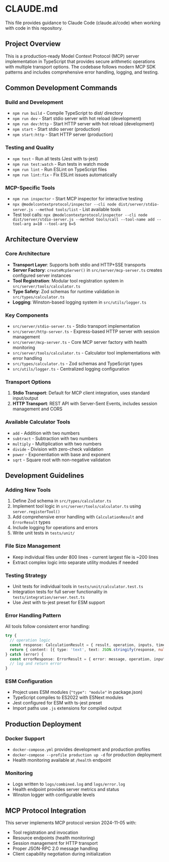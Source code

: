 # CLAUDE.md

This file provides guidance to Claude Code (claude.ai/code) when working with code in this repository.

## Project Overview

This is a production-ready Model Context Protocol (MCP) server implementation in TypeScript that provides secure arithmetic operations with multiple transport options. The codebase follows modern MCP SDK patterns and includes comprehensive error handling, logging, and testing.

## Common Development Commands

### Build and Development
- `npm run build` - Compile TypeScript to dist/ directory
- `npm run dev` - Start stdio server with hot reload (development)
- `npm run dev:http` - Start HTTP server with hot reload (development)
- `npm start` - Start stdio server (production)
- `npm start:http` - Start HTTP server (production)

### Testing and Quality
- `npm test` - Run all tests (Jest with ts-jest)
- `npm run test:watch` - Run tests in watch mode
- `npm run lint` - Run ESLint on TypeScript files
- `npm run lint:fix` - Fix ESLint issues automatically

### MCP-Specific Tools
- `npm run inspector` - Start MCP inspector for interactive testing
- `npx @modelcontextprotocol/inspector --cli node dist/server/stdio-server.js --method tools/list` - List available tools
- Test tool calls: `npx @modelcontextprotocol/inspector --cli node dist/server/stdio-server.js --method tools/call --tool-name add --tool-arg a=10 --tool-arg b=5`

## Architecture Overview

### Core Architecture
- **Transport Layer**: Supports both stdio and HTTP+SSE transports
- **Server Factory**: `createMcpServer()` in `src/server/mcp-server.ts` creates configured server instances
- **Tool Registration**: Modular tool registration system in `src/server/tools/calculator.ts`
- **Type Safety**: Zod schemas for runtime validation in `src/types/calculator.ts`
- **Logging**: Winston-based logging system in `src/utils/logger.ts`

### Key Components
- `src/server/stdio-server.ts` - Stdio transport implementation
- `src/server/http-server.ts` - Express-based HTTP server with session management
- `src/server/mcp-server.ts` - Core MCP server factory with health monitoring
- `src/server/tools/calculator.ts` - Calculator tool implementations with error handling
- `src/types/calculator.ts` - Zod schemas and TypeScript types
- `src/utils/logger.ts` - Centralized logging configuration

### Transport Options
1. **Stdio Transport**: Default for MCP client integration, uses standard input/output
2. **HTTP Transport**: REST API with Server-Sent Events, includes session management and CORS

### Available Calculator Tools
- `add` - Addition with two numbers
- `subtract` - Subtraction with two numbers  
- `multiply` - Multiplication with two numbers
- `divide` - Division with zero-check validation
- `power` - Exponentiation with base and exponent
- `sqrt` - Square root with non-negative validation

## Development Guidelines

### Adding New Tools
1. Define Zod schema in `src/types/calculator.ts`
2. Implement tool logic in `src/server/tools/calculator.ts` using `server.registerTool()`
3. Add comprehensive error handling with `CalculationResult` and `ErrorResult` types
4. Include logging for operations and errors
5. Write unit tests in `tests/unit/`

### File Size Management
- Keep individual files under 800 lines - current largest file is ~200 lines
- Extract complex logic into separate utility modules if needed

### Testing Strategy
- Unit tests for individual tools in `tests/unit/calculator.test.ts`
- Integration tests for full server functionality in `tests/integration/server.test.ts`
- Use Jest with ts-jest preset for ESM support

### Error Handling Pattern
All tools follow consistent error handling:
```typescript
try {
  // operation logic
  const response: CalculationResult = { result, operation, inputs, timestamp };
  return { content: [{ type: 'text', text: JSON.stringify(response, null, 2) }] };
} catch (error) {
  const errorResponse: ErrorResult = { error: message, operation, inputs, timestamp };
  // log and return error
}
```

### ESM Configuration
- Project uses ESM modules (`"type": "module"` in package.json)
- TypeScript compiles to ES2022 with ESNext modules
- Jest configured for ESM with ts-jest preset
- Import paths use `.js` extensions for compiled output

## Production Deployment

### Docker Support
- `docker-compose.yml` provides development and production profiles
- `docker-compose --profile production up -d` for production deployment
- Health monitoring available at `/health` endpoint

### Monitoring
- Logs written to `logs/combined.log` and `logs/error.log`
- Health endpoint provides server metrics and status
- Winston logger with configurable levels

## MCP Protocol Integration

This server implements MCP protocol version 2024-11-05 with:
- Tool registration and invocation
- Resource endpoints (health monitoring)
- Session management for HTTP transport
- Proper JSON-RPC 2.0 message handling
- Client capability negotiation during initialization
